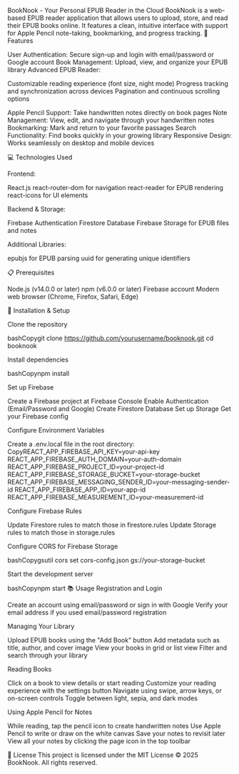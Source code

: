 BookNook - Your Personal EPUB Reader in the Cloud
BookNook is a web-based EPUB reader application that allows users to upload, store, and read their EPUB books online. It features a clean, intuitive interface with support for Apple Pencil note-taking, bookmarking, and progress tracking.
🚀 Features

User Authentication: Secure sign-up and login with email/password or Google account
Book Management: Upload, view, and organize your EPUB library
Advanced EPUB Reader:

Customizable reading experience (font size, night mode)
Progress tracking and synchronization across devices
Pagination and continuous scrolling options


Apple Pencil Support: Take handwritten notes directly on book pages
Note Management: View, edit, and navigate through your handwritten notes
Bookmarking: Mark and return to your favorite passages
Search Functionality: Find books quickly in your growing library
Responsive Design: Works seamlessly on desktop and mobile devices

💻 Technologies Used

Frontend:

React.js
react-router-dom for navigation
react-reader for EPUB rendering
react-icons for UI elements


Backend & Storage:

Firebase Authentication
Firestore Database
Firebase Storage for EPUB files and notes


Additional Libraries:

epubjs for EPUB parsing
uuid for generating unique identifiers



📋 Prerequisites

Node.js (v14.0.0 or later)
npm (v6.0.0 or later)
Firebase account
Modern web browser (Chrome, Firefox, Safari, Edge)

🔧 Installation & Setup

Clone the repository

bashCopygit clone https://github.com/yourusername/booknook.git
cd booknook

Install dependencies

bashCopynpm install

Set up Firebase


Create a Firebase project at Firebase Console
Enable Authentication (Email/Password and Google)
Create Firestore Database
Set up Storage
Get your Firebase config


Configure Environment Variables

Create a .env.local file in the root directory:
CopyREACT_APP_FIREBASE_API_KEY=your-api-key
REACT_APP_FIREBASE_AUTH_DOMAIN=your-auth-domain
REACT_APP_FIREBASE_PROJECT_ID=your-project-id
REACT_APP_FIREBASE_STORAGE_BUCKET=your-storage-bucket
REACT_APP_FIREBASE_MESSAGING_SENDER_ID=your-messaging-sender-id
REACT_APP_FIREBASE_APP_ID=your-app-id
REACT_APP_FIREBASE_MEASUREMENT_ID=your-measurement-id

Configure Firebase Rules


Update Firestore rules to match those in firestore.rules
Update Storage rules to match those in storage.rules


Configure CORS for Firebase Storage

bashCopygsutil cors set cors-config.json gs://your-storage-bucket

Start the development server

bashCopynpm start
📚 Usage
Registration and Login

Create an account using email/password or sign in with Google
Verify your email address if you used email/password registration

Managing Your Library

Upload EPUB books using the "Add Book" button
Add metadata such as title, author, and cover image
View your books in grid or list view
Filter and search through your library

Reading Books

Click on a book to view details or start reading
Customize your reading experience with the settings button
Navigate using swipe, arrow keys, or on-screen controls
Toggle between light, sepia, and dark modes

Using Apple Pencil for Notes

While reading, tap the pencil icon to create handwritten notes
Use Apple Pencil to write or draw on the white canvas
Save your notes to revisit later
View all your notes by clicking the page icon in the top toolbar

📄 License
This project is licensed under the MIT License 
© 2025 BookNook. All rights reserved.
